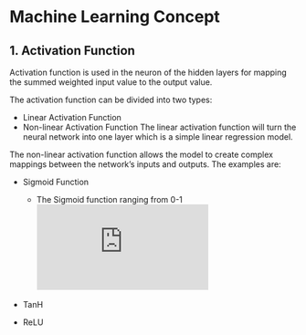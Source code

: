 # Machine Learning Concept
## 1. Activation Function
Activation function is used in the neuron of the hidden layers for mapping the summed weighted input value to the output value.

The activation function can be divided into two types:    
* Linear Activation Function
* Non-linear Activation Function
The linear activation function will turn the neural network into one layer which is a simple linear regression model.

The non-linear activation function allows the model to create complex mappings between the network’s inputs and outputs. The examples are:
    
- Sigmoid Function
    - The Sigmoid function ranging from 0-1
    ![equation](https://latex.codecogs.com/gif.latex?%5CPhi%5Cleft%20%28%20Z%20%5Cright%20%29%3D%5Cfrac%7B1%7D%7B1+e%5E%7B-z%7D%7D)
    
- TanH
- ReLU
    
    
